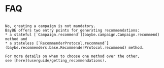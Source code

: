 # FAQ

```{dropdown} Do I need to create a campaign to get recommendations?

No, creating a campaign is not mandatory.
BayBE offers two entry points for generating recommendations:
* a stateful [`Campaign.recommend`](baybe.campaign.Campaign.recommend) method and 
* a stateless [`RecommenderProtocol.recommend`](baybe.recommenders.base.RecommenderProtocol.recommend) method.

For more details on when to choose one method over the other,
see [here](userguide/getting_recommendations).
```
